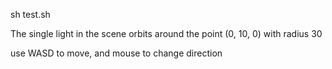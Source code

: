sh test.sh

The single light in the scene orbits around the point (0, 10, 0) with radius 30

use WASD to move, and mouse to change direction

